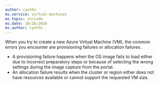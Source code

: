 ```yaml
---
author: cynthn
ms.service: virtual-machines
ms.topic: include
ms.date: 10/26/2018
ms.author: cynthn
---
```

When you try to create a new Azure Virtual Machine (VM), the common errors you encounter are provisioning failures or allocation failures.

* A provisioning failure happens when the OS image fails to load either due to incorrect preparatory steps or because of selecting the wrong settings during the image capture from the portal.
* An allocation failure results when the cluster or region either does not have resources available or cannot support the requested VM size.

